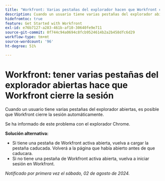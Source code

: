 ```yaml
---
title: "Workfront: Varias pestañas del explorador hacen que Workfront cierre la sesión"
description: Cuando un usuario tiene varias pestañas del explorador abiertas, es posible que Workfront cierre la sesión automáticamente.
hidefromtoc: true
feature: Get Started with Workfront
exl-id: e76b7127-a283-461b-af10-30640fe9e711
source-git-commit: 0f744c94a0694c8fcb9524614b2a2b458dfc6d29
workflow-type: tm+mt
source-wordcount: '96'
ht-degree: 51%

---
```


# Workfront: tener varias pestañas del explorador abiertas hace que Workfront cierre la sesión

<!--Valid issue, won't fix. will be fixed by -->

Cuando un usuario tiene varias pestañas del explorador abiertas, es posible que Workfront cierre la sesión automáticamente.

Se ha informado de este problema con el explorador Chrome.

**Solución alternativa:**

* Si tiene una pestaña de Workfront activa abierta, vuelva a cargar la pestaña caducada. Volverá a la página que había abierto antes de que caducara.
* Si no tiene una pestaña de Workfront activa abierta, vuelva a iniciar sesión en Workfront.

_Notificado por primera vez el sábado, 02 de agosto de 2024._
